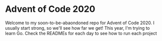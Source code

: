 # Advent of Code 2020

Welcome to my soon-to-be-abaondoned repo for Advent of Code 2020. I usually start strong, so we'll see how far we get! This year, I'm trying to learn Go. Check the READMEs for each day to see how to run each project

